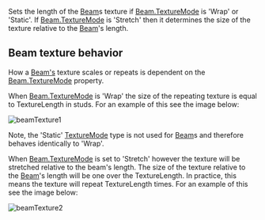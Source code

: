 Sets the length of the [Beam](https://developer.roblox.com/en-us/api-reference/class/Beam)s texture if [Beam.TextureMode](https://developer.roblox.com/en-us/api-reference/property/Beam/TextureMode) is 'Wrap' or 'Static'. If [Beam.TextureMode](https://developer.roblox.com/en-us/api-reference/property/Beam/TextureMode) is 'Stretch' then it determines the size of the texture relative to the [Beam](https://developer.roblox.com/en-us/api-reference/class/Beam)'s length.

Beam texture behavior
---------------------

How a [Beam's](https://developer.roblox.com/en-us/api-reference/class/Beam) texture scales or repeats is dependent on the [Beam.TextureMode](https://developer.roblox.com/en-us/api-reference/property/Beam/TextureMode) property.

When [Beam.TextureMode](https://developer.roblox.com/en-us/api-reference/property/Beam/TextureMode) is 'Wrap' the size of the repeating texture is equal to TextureLength in studs. For an example of this see the image below:

![beamTexture1](https://developer.roblox.com/assets/blt92742bad209f4935/beamTexture.gif)

Note, the 'Static' [TextureMode](https://developer.roblox.com/en-us/api-reference/enum/TextureMode) type is not used for [Beam](https://developer.roblox.com/en-us/api-reference/class/Beam)s and therefore behaves identically to 'Wrap'.

When [Beam.TextureMode](https://developer.roblox.com/en-us/api-reference/property/Beam/TextureMode) is set to 'Stretch' however the texture will be stretched relative to the beam's length. The size of the texture relative to the [Beam](https://developer.roblox.com/en-us/api-reference/class/Beam)'s length will be one over the TextureLength. In practice, this means the texture will repeat TextureLength times. For an example of this see the image below:

![beamTexture2](https://developer.roblox.com/assets/blt034506939f5674b3/beamTexture2.gif)
